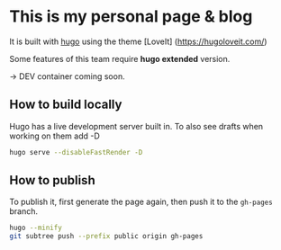 # This is my personal page & blog

It is built with [hugo](https://gohugo.io/) using the theme [LoveIt] (https://hugoloveit.com/)

Some features of this team require **hugo extended** version.

→ DEV container coming soon.

## How to build locally

Hugo has a live development server built in.
To also see drafts when working on them add -D

```bash
hugo serve --disableFastRender -D
```

## How to publish

To publish it, first generate the page again, then push it to the `gh-pages` branch.

```bash
hugo --minify
git subtree push --prefix public origin gh-pages

```
